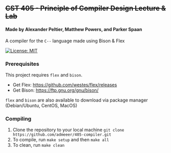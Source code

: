 ## ~~CST 405 - Principle of Compiler Design Lecture & Lab~~
#### Made by Alexander Peltier, Matthew Powers, and Parker Spaan

A compiler for the `C--` language made using Bison & Flex 

[![License: MIT](https://img.shields.io/badge/License-MIT-yellow.svg)](https://opensource.org/licenses/MIT)

### Prerequisites

This project requires `flex` and `bison`. 
- Get Flex: https://github.com/westes/flex/releases
- Get Bison: https://ftp.gnu.org/gnu/bison/

`flex` and `bison` are also available to download via package manager (Debian/Ubuntu, CentOS, MacOS)

### Compiling

1. Clone the repository to your local machine `git clone https://github.com/admeeer/405-compiler.git`
2. To compile, run `make setup` and then `make all`
3. To clean, run `make clean`


